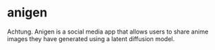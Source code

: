 # anigen
Achtung. Anigen is a social media app that allows users to share anime images they have generated using a latent diffusion model.
